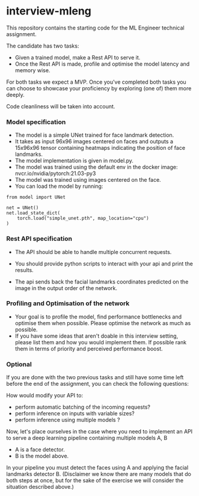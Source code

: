 # interview-mleng

This repository contains the starting code for the ML Engineer technical assignment. 

The candidate has two tasks:
 * Given a trained model, make a Rest API to serve it. 
 * Once the Rest API is made, profile and optimise the model latency and memory wise. 


For both tasks we expect a MVP. 
Once you've completed both tasks you can choose to showcase your proficiency by exploring (one of) them more deeply.

Code cleanliness will be taken into account. 

### Model specification
* The model is a simple UNet trained for face landmark detection.
* It takes as input 96x96 images centered on faces and outputs a 15x96x96 tensor containing heatmaps indicating the position of face landmarks.
* The model implementation is given in model.py. 
* The model was trained using the default env in the docker image: nvcr.io/nvidia/pytorch:21.03-py3
* The model was trained using images centered on the face. 
* You can load the model by running:

```
from model import UNet

net = UNet()
net.load_state_dict(
    torch.load("simple_unet.pth", map_location="cpu")
)
```

### Rest API specification
* The API should be able to handle multiple concurrent requests.
* You should provide python scripts to interact with your api and print the results.

* The api sends back the facial landmarks coordinates predicted on the image in the output order of the network.



### Profiling and Optimisation of the network
* Your goal is to profile the model, find performance bottlenecks and optimise them when possible. Please optimise the network as much as possible. 
* If you have some ideas that aren't doable in this interview setting, please list them and how you would implement them. If possible rank them in terms of priority and perceived performance boost. 



### Optional

If you are done with the two previous tasks and still have some time left before the end of the assignment, you can check the following questions: 

How would modify your API to:

* perform automatic batching of the incoming requests?
* perform inference on inputs with variable sizes?
* perform inference using multiple models ?

Now, let's place ourselves in the case where you need to implement an API to serve a deep learning pipeline containing multiple models A, B
* A is a face detector. 
* B is the model above. 

In your pipeline you must detect the faces using A and applying the facial landmarks detector B.
(Disclaimer we know there are many models that do both steps at once, but for the sake of the exercise we will consider the situation described above.)

